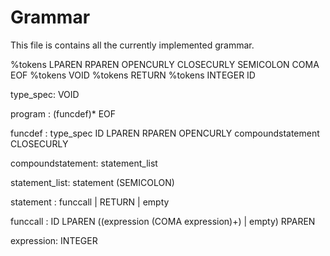 # Grammar

This file is contains all the currently implemented grammar.

%tokens LPAREN RPAREN OPENCURLY CLOSECURLY SEMICOLON COMA EOF
%tokens VOID
%tokens RETURN
%tokens INTEGER ID


type_spec: VOID

program : (funcdef)* EOF

funcdef : type_spec ID LPAREN RPAREN OPENCURLY compoundstatement CLOSECURLY

compoundstatement: statement_list

statement_list: statement (SEMICOLON)

statement :  funccall
            | RETURN
            | empty



funccall : ID LPAREN ((expression (COMA expression)+) | empty) RPAREN

expression: INTEGER

